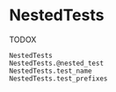 # NestedTests

TODOX

```@docs
NestedTests
NestedTests.@nested_test
NestedTests.test_name
NestedTests.test_prefixes
```
